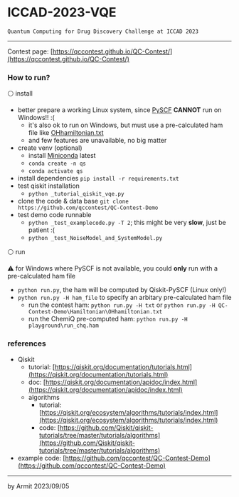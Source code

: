 # ICCAD-2023-VQE

    Quantum Computing for Drug Discovery Challenge at ICCAD 2023

----

Contest page: [https://qccontest.github.io/QC-Contest/](https://qccontest.github.io/QC-Contest/)  


### How to run?

⚪ install

- better prepare a working Linux system, since [PySCF](https://pyscf.org/) **CANNOT** run on Windows!! :(
  - it's also ok to run on Windows, but must use a pre-calculated ham file like [OHhamiltonian.txt](QC-Contest-Demo/Hamiltonian/OHhamiltonian.txt)
  - and few features are unavailable, no big matter
- create venv (optional)
  - install [Miniconda](https://docs.conda.io/projects/miniconda/en/latest/) latest
  - `conda create -n qs`
  - `conda activate qs`
- install dependencies `pip install -r requirements.txt`
- test qiskit installation
  - `python _tutorial_qiskit_vqe.py`
- clone the code & data base `git clone https://github.com/qccontest/QC-Contest-Demo`
- test demo code runnable
  - `python _test_examplecode.py -T 2`; this might be very **slow**, just be patient :(
  - `python _test_NoiseModel_and_SystemModel.py`

⚪ run

⚠ for Windows where PySCF is not available, you could **only** run with a pre-calculated ham file

- `python run.py`, the ham will be computed by Qiskit-PySCF (Linux only!)
- `python run.py -H ham_file` to specify an arbitary pre-calculated ham file
  - run the contest ham: `python run.py -H txt` or `python run.py -H QC-Contest-Demo\Hamiltonian\OHhamiltonian.txt`
  - run the ChemiQ pre-computed ham: `python run.py -H playground\run_chq.ham`


### references

- Qiskit
  - tutorial: [https://qiskit.org/documentation/tutorials.html](https://qiskit.org/documentation/tutorials.html)
  - doc: [https://qiskit.org/documentation/apidoc/index.html](https://qiskit.org/documentation/apidoc/index.html)
  - algorithms
    - tutorial: [https://qiskit.org/ecosystem/algorithms/tutorials/index.html](https://qiskit.org/ecosystem/algorithms/tutorials/index.html)
    - code: [https://github.com/Qiskit/qiskit-tutorials/tree/master/tutorials/algorithms](https://github.com/Qiskit/qiskit-tutorials/tree/master/tutorials/algorithms)
- example code: [https://github.com/qccontest/QC-Contest-Demo](https://github.com/qccontest/QC-Contest-Demo)  

----
by Armit
2023/09/05

